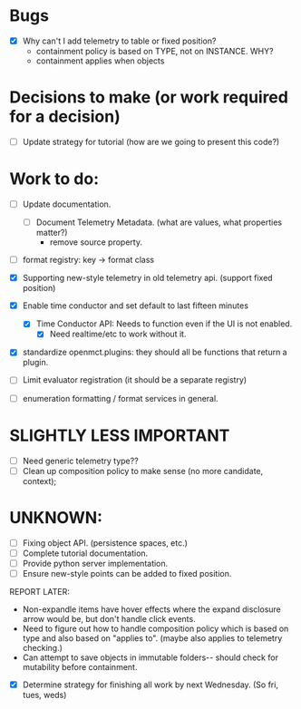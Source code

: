 
# Bugs
* [X] Why can't I add telemetry to table or fixed position?
    * containment policy is based on TYPE, not on INSTANCE.  WHY?
    * containment applies when objects

# Decisions to make (or work required for a decision)
* [ ] Update strategy for tutorial (how are we going to present this code?)


# Work to do:
* [ ] Update documentation.
  * [ ] Document Telemetry Metadata. (what are values, what properties matter?)
    * remove source property.
* [ ] format registry: key -> format class

* [X] Supporting new-style telemetry in old telemetry api. (support fixed position)
* [X] Enable time conductor and set default to last fifteen minutes
  * [X] Time Conductor API: Needs to function even if the UI is not enabled.
    * [X] Need realtime/etc to work without it.
* [X] standardize openmct.plugins: they should all be functions that return a plugin.
* [ ] Limit evaluator registration (it should be a separate registry)
* [ ] enumeration formatting / format services in general.

# SLIGHTLY LESS IMPORTANT
* [ ] Need generic telemetry type??
* [ ] Clean up composition policy to make sense (no more candidate, context);

# UNKNOWN:

* [ ] Fixing object API. (persistence spaces, etc.)
* [ ] Complete tutorial documentation.
* [ ] Provide python server implementation.
* [ ] Ensure new-style points can be added to fixed position.

REPORT LATER:
* Non-expandle items have hover effects where the expand disclosure arrow would be, but don't handle click events.
* Need to figure out how to handle composition policy which is based on type
and also based on "applies to".  (maybe also applies to telemetry checking.)
* Can attempt to save objects in immutable folders-- should check for mutability before containment.




* [X] Determine strategy for finishing all work by next Wednesday. (So fri, tues, weds)  



<!-- change type.cssclass to type.cssClass -->
